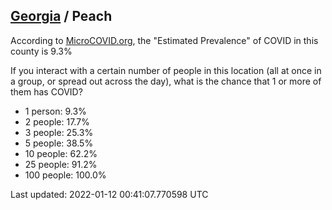 
## [Georgia](/united-states/georgia) / Peach

According to [MicroCOVID.org](http://microcovid.org),
the "Estimated Prevalence" of COVID in this county is 9.3%

If you interact with a certain number of people in this location
(all at once in a group, or spread out across the day), what is the chance that
1 or more of them has COVID?

- 1 person: 9.3%
- 2 people: 17.7%
- 3 people: 25.3%
- 5 people: 38.5%
- 10 people: 62.2%
- 25 people: 91.2%
- 100 people: 100.0%

Last updated: 2022-01-12 00:41:07.770598 UTC
